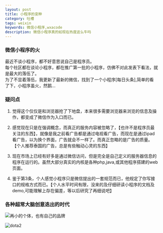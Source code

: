 ```yaml
---
layout: post
title: 小程序的变种
category: 吐槽
tags: weixin
keywords: 微信小程序,wxacode
description: 微信小程序真的如现在热度这么牛吗
---  
```

### 微信小程序的火  
最近不谈小程序，都不好意思说自己是程序员。  
每个社区都在谈论小程序，都在推广第一批的小程序，仿佛不对此发表下看法，就是最大的落伍了。  
为了不显着落伍，我更新了最新的微信，找到了一个小程序[每日头条],简单的看了下，小程序虽火，然鹅...  


### 疑问点  
1. 觉得这个仅仅是和浏览器抢了下地盘，本来很多需要浏览器来浏览的信息及操作，都变成了微信作为入口而已。  

2. 感觉现在只是在强调概念，而真正的服务内容被忽略了，【也许不是程序员最关注的东西】，就像是我之前看广告都是通过电视看广告，而现在是通过ipad看广告，以为换个界面，广告就会不一样了。而真正忽略的是广告的质量。【个人推荐泰国的广告，总是有些触动心灵的东西】  

3. 现在市场上已经有好多是通过微信访问，但是完全是自己定义的服务器信息的程序在运行的。虽然大部分真实的内核是各种php,java,或其他程序搭建的web页面。  

4. 鉴于第3条，个人感觉小程序只是微信提出的一套规范而已，他规定了你写接口的规格方式而已。【个人水平时间有限，没来的及仔细研读小程序的文档及demo,可能理解上存在偏差，等以后研究了再细说吧】  

### 各种超常大脑创意迭出的时代  

![再小的个体，也有自己的品牌](http://imglf2.nosdn.127.net/img/Wk9RdWc3UUVnQWIxSE41OVFGOVU2dXp2eFhiTVZ3bXc3ZnZ5S2lpK3RHeWdjREFWa0E0TkhBPT0.jpg?imageView&thumbnail=500x0&quality=96&stripmeta=0&type=jpg)  

![dota2](http://imglf2.nosdn.127.net/img/VFNNRXpSdUdncmVqYitaVkxsRU9QaDFiM1lBTFY4RDhOc2k5T3NkMENTNURqSmhBYmQ4NElRPT0.gif)
